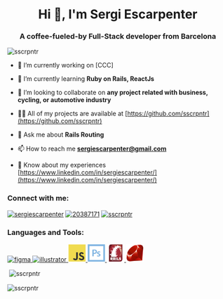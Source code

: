 <h1 align="center">Hi 👋, I'm Sergi Escarpenter</h1>
<h3 align="center">A coffee-fueled-by Full-Stack developer from Barcelona</h3>

<p align="left"> <img src="https://komarev.com/ghpvc/?username=sscrpntr&label=Profile%20views&color=0e75b6&style=flat" alt="sscrpntr" /> </p>

- 🔭 I’m currently working on [CCC]

- 🌱 I’m currently learning **Ruby on Rails, ReactJs**

- 👯 I’m looking to collaborate on **any project related with business, cycling, or automotive industry**

- 👨‍💻 All of my projects are available at [https://github.com/sscrpntr](https://github.com/sscrpntr)

- 💬 Ask me about **Rails Routing**

- 📫 How to reach me **sergiescarpenter@gmail.com**

- 📄 Know about my experiences [https://www.linkedin.com/in/sergiescarpenter/](https://www.linkedin.com/in/sergiescarpenter/)

<h3 align="left">Connect with me:</h3>
<p align="left">
<a href="https://linkedin.com/in/sergiescarpenter" target="blank"><img align="center" src="https://raw.githubusercontent.com/rahuldkjain/github-profile-readme-generator/master/src/images/icons/Social/linked-in-alt.svg" alt="sergiescarpenter" height="30" width="40" /></a>
<a href="https://stackoverflow.com/users/20387171" target="blank"><img align="center" src="https://raw.githubusercontent.com/rahuldkjain/github-profile-readme-generator/master/src/images/icons/Social/stack-overflow.svg" alt="20387171" height="30" width="40" /></a>
<a href="https://instagram.com/sscrpntr" target="blank"><img align="center" src="https://raw.githubusercontent.com/rahuldkjain/github-profile-readme-generator/master/src/images/icons/Social/instagram.svg" alt="sscrpntr" height="30" width="40" /></a>
</p>

<h3 align="left">Languages and Tools:</h3>
<p align="left"> <a href="https://www.figma.com/" target="_blank" rel="noreferrer"> <img src="https://www.vectorlogo.zone/logos/figma/figma-icon.svg" alt="figma" width="40" height="40"/> </a> <a href="https://www.adobe.com/in/products/illustrator.html" target="_blank" rel="noreferrer"> <img src="https://www.vectorlogo.zone/logos/adobe_illustrator/adobe_illustrator-icon.svg" alt="illustrator" width="40" height="40"/> </a> <a href="https://developer.mozilla.org/en-US/docs/Web/JavaScript" target="_blank" rel="noreferrer"> <img src="https://raw.githubusercontent.com/devicons/devicon/master/icons/javascript/javascript-original.svg" alt="javascript" width="40" height="40"/> </a> <a href="https://www.photoshop.com/en" target="_blank" rel="noreferrer"> <img src="https://raw.githubusercontent.com/devicons/devicon/master/icons/photoshop/photoshop-line.svg" alt="photoshop" width="40" height="40"/> </a> <a href="https://rubyonrails.org" target="_blank" rel="noreferrer"> <img src="https://raw.githubusercontent.com/devicons/devicon/master/icons/rails/rails-original-wordmark.svg" alt="rails" width="40" height="40"/> </a> <a href="https://www.ruby-lang.org/en/" target="_blank" rel="noreferrer"> <img src="https://raw.githubusercontent.com/devicons/devicon/master/icons/ruby/ruby-original.svg" alt="ruby" width="40" height="40"/> </a> </p>

<p>&nbsp;<img align="center" src="https://github-readme-stats.vercel.app/api?username=sscrpntr&show_icons=true&locale=en" alt="sscrpntr" /></p>

<p><img align="center" src="https://github-readme-streak-stats.herokuapp.com/?user=sscrpntr&" alt="sscrpntr" /></p>

